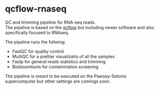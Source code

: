 # qcflow-rnaseq

QC and trimming pipeline for RNA-seq reads.      
The pipeline is based on the [qcflow](https://github.com/ccdmb/qcflow/tree/master) but including newer software and also specifically focused to RNAseq.      

The pipeline runs the follwing:       
* FastQC for quality control
* MultiQC for a prettier visualizatio of all the samples
* Fastp for general reads statistics and trimming
* Biobloomtools for contamination screening

The pipeline is meant to be executed on the Pawsey-Setonix supercomputer but other settings are comings soon. 


